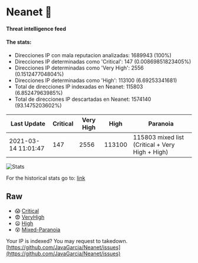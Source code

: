 # Neanet :hocho:
#### Threat intelligence feed
#### The stats:

- Direcciones IP con mala reputacion analizadas: 1689943 (100%)
- Direcciones IP determinadas como 'Critical':  147 (0.00869851823405%)
- Direcciones IP determinadas como 'Very High':  2556 (0.151247704804%)
- Direcciones IP determinadas como 'High':  113100 (6.69253341681)
- Total de direcciones IP indexadas en Neanet:  115803 (6.85247963985%)
- Total de direcciones IP descartadas en Neanet:  1574140 (93.1475203602%)

| Last Update | Critical | Very High | High | Paranoia |
| --- | --- | --- | --- | --- |
| 2021-03-14 11:01:47 | 147 | 2556 | 113100 | 115803 mixed list (Critical + Very High + High)|

![Stats](https://docs.google.com/spreadsheets/d/e/2PACX-1vSnaNMIXVabIpDJjufMlzH7poXnshF3mgd8Is1g9ytUEzVsP5my4Trn8f-xkoLLQ38xpL3HtmUexLo6/pubchart?oid=501124687&format=image)

For the historical stats go to: [link](/stats.csv)
## Raw
- :scream: [Critical](https://raw.githubusercontent.com/JavaGarcia/Neanet/master/blacklists/neanet_critical.txt)
- :fearful: [VeryHigh](https://raw.githubusercontent.com/JavaGarcia/Neanet/master/blacklists/neanet_veryHigh.txtt)
- :frowning: [High](https://raw.githubusercontent.com/JavaGarcia/Neanet/master/blacklists/neanet_high.txt)
- :dizzy_face: [Mixed-Paranoia](https://raw.githubusercontent.com/JavaGarcia/Neanet/master/blacklists/neanet_all.txt)


Your IP is indexed? You may request to takedown. [https://github.com/JavaGarcia/Neanet/issues](https://github.com/JavaGarcia/Neanet/issues)
























































































































































































































































































































































































































































































































































































































































































































































































































































































































































































































































































































































































































































































































































































































































































































































































































































































































































































































































































































































































































































































































































































































































































































































































































































































































































































































































































































































































































































































































































































































































































































































































































































































































































































































































































































































































































































































































































































































































































































































































































































































































































































































































































































































































































































































































































































































































































































































































































































































































































































































































